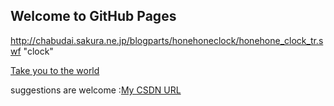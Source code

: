 ## Welcome to GitHub Pages

http://chabudai.sakura.ne.jp/blogparts/honehoneclock/honehone_clock_tr.swf "clock"

[Take you to the world](http://echarts.baidu.com/echarts2/x/doc/example/map3d_sun.html)

suggestions are welcome :[My CSDN URL](http://blog.csdn.net/lao4j)


